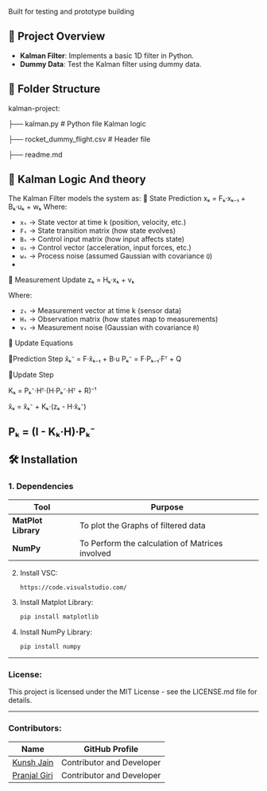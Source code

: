 Built for testing and prototype building
## 🧠 Project Overview

- **Kalman Filter**: Implements a basic 1D filter in Python.
- **Dummy Data**: Test the Kalman filter using dummy data.




## 🔧 Folder Structure

kalman-project:

├── kalman.py # Python file Kalman logic

├── rocket_dummy_flight.csv # Header file

├── readme.md


## 🔧 Kalman Logic And theory
The Kalman Filter models the system as:
🔹 State Prediction
xₖ = Fₖ·xₖ₋₁ + Bₖ·uₖ + wₖ
Where:
- `xₖ` → State vector at time k (position, velocity, etc.)
- `Fₖ` → State transition matrix (how state evolves)
- `Bₖ` → Control input matrix (how input affects state)
- `uₖ` → Control vector (acceleration, input forces, etc.)
- `wₖ` → Process noise (assumed Gaussian with covariance `Q`)
- 
🔹 Measurement Update
zₖ = Hₖ·xₖ + vₖ

Where:
- `zₖ` → Measurement vector at time k (sensor data)
- `Hₖ` → Observation matrix (how states map to measurements)
- `vₖ` → Measurement noise (Gaussian with covariance `R`)

🔧 Update Equations

🔹Prediction Step
x̂ₖ⁻ = F·x̂ₖ₋₁ + B·u
Pₖ⁻ = F·Pₖ₋₁·Fᵀ + Q

🔹Update Step

Kₖ = Pₖ⁻·Hᵀ·(H·Pₖ⁻·Hᵀ + R)⁻¹

x̂ₖ = x̂ₖ⁻ + Kₖ·(zₖ - H·x̂ₖ⁻)

Pₖ = (I - Kₖ·H)·Pₖ⁻
---

## 🛠 Installation

### 1. Dependencies

| Tool               | Purpose                                         |
|--------------------|-------------------------------------------------|
| **MatPlot Library**| To plot the Graphs of filtered data             |
| **NumPy**          | To Perform the calculation of Matrices involved |

2. Install VSC:
   ```bash
   https://code.visualstudio.com/
   ```
3. Install Matplot Library:
   ```bash
   pip install matplotlib
   ```
3. Install NumPy Library:
   ```bash
   pip install numpy
   ```

---

### License:
This project is licensed under the MIT License - see the LICENSE.md file for details.

---
### Contributors:
| Name                                         | GitHub Profile            |
| ---------------------------------------------| ------------------------- |
| [Kunsh Jain](https://github.com/kunshrjain)  | Contributor and Developer |
| [Pranjal Giri](https://github.com/oslowtech) | Contributor and Developer |